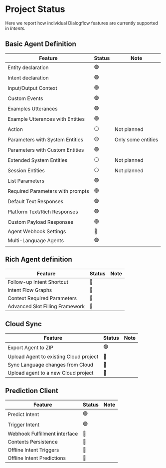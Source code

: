 # Project Status

Here we report how individual Dialogflow features are currently supported in *Intents*.

## Basic Agent Definition

| Feature                          | Status | Note               |
|----------------------------------|--------|--------------------|
| Entity declaration               | 🟢     |                    |
| Intent declaration               | 🟢     |                    |
| Input/Output Context             | 🟢     |                    |
| Custom Events                    | 🟢     |                    |
| Examples Utterances              | 🟢     |                    |
| Example Utterances with Entities | 🟢     |                    |
| Action                           | ⚪     | Not planned        |
| Parameters with System Entities  | 🟡     | Only some entities |
| Parameters with Custom Entities  | 🟢     |                    |
| Extended System Entities         | ⚪     | Not planned        |
| Session Entities                 | ⚪     | Not planned        |
| List Parameters                  | 🟢     |                    |
| Required Parameters with prompts | 🟢     |                    |
| Default Text Responses           | 🟢     |                    |
| Platform Text/Rich Responses     | 🟢     |                    |
| Custom Payload Responses         | 🟢     |                    |
| Agent Webhook Settings           | 🔴     |                    |
| Multi-Language Agents            | 🟢     |                    |

## Rich Agent definition

| Feature                          | Status | Note |
|----------------------------------|--------|------|
| Follow-up Intent Shortcut        | 🔴     |      |
| Intent Flow Graphs               | 🔴     |      |
| Context Required Parameters      | 🔴     |      |
| Advanced Slot Filling Framework  | 🔴     |      |

## Cloud Sync

| Feature                                | Status | Note |
|----------------------------------------|--------|------|
| Export Agent to ZIP                    | 🟢     |      |
| Upload Agent to existing Cloud project | 🔴     |      |
| Sync Language changes from Cloud       | 🔴     |      |
| Upload agent to a new Cloud project    | 🔴     |      |

## Prediction Client

| Feature                       | Status | Note |
|-------------------------------|--------|------|
| Predict Intent                | 🟢     |      |
| Trigger Intent                | 🟢     |      |
| Webhook Fulfillment interface | 🔴     |      |
| Contexts Persistence          | 🔴     |      |
| Offline Intent Triggers       | 🔴     |      |
| Offline Intent Predictions    | 🔴     |      |
